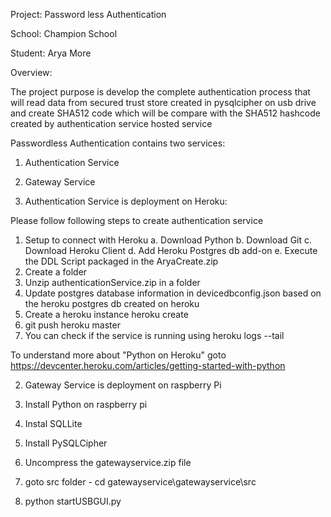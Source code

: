 
Project: Password less Authentication

School: Champion School

Student: Arya More

Overview:

The project purpose is develop the complete authentication process that will read data from secured trust store created in pysqlcipher on usb drive and create SHA512  code which will be compare with the SHA512 hashcode created by authentication service hosted service 

Passwordless Authentication contains two services:
1. Authentication Service
2. Gateway Service

1. Authentication Service is deployment on Heroku:

Please follow following steps to create authentication service
1. Setup to connect with Heroku
   a. Download Python
   b. Download Git
   c. Download Heroku Client
   d. Add Heroku Postgres db add-on
   e. Execute the DDL Script packaged in the AryaCreate.zip
2. Create a folder
3. Unzip authenticationService.zip in a folder
4. Update postgres database information in devicedbconfig.json based on the heroku postgres db created on heroku
5. Create a heroku instance 
    heroku create
6. git push heroku master
7. You can check if the service is running using heroku logs --tail

To understand more about "Python on Heroku" goto https://devcenter.heroku.com/articles/getting-started-with-python

2. Gateway Service is deployment on raspberry Pi

1. Install Python on raspberry pi
2. Instal SQLLite
3. Install PySQLCipher
4. Uncompress the gatewayservice.zip file
6. goto src folder - cd gatewayservice\gatewayservice\src
7. python startUSBGUI.py

